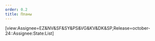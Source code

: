 ```yaml
---
order: 0.2
title: Планы
---
```


[view:Assignee=EZ&NV&SF&SY&PS&VG&KV&DK&SP,Release=october-24::Assignee:State:List]